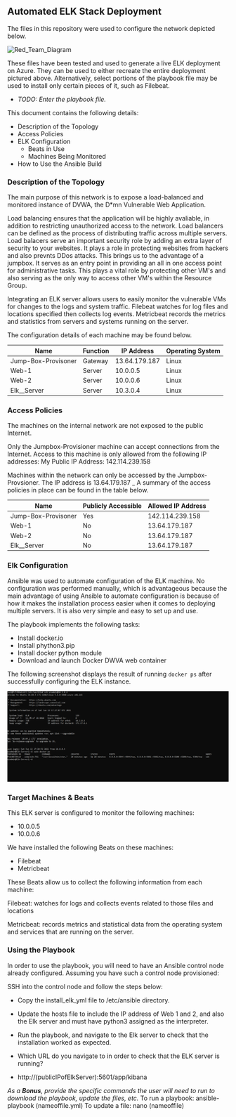 ## Automated ELK Stack Deployment

The files in this repository were used to configure the network depicted below.

![Red_Team_Diagram](Diagrams/Red_Team_Diagram.jpg)

These files have been tested and used to generate a live ELK deployment on Azure. They can be used to either recreate the entire deployment pictured above. Alternatively, select portions of the playbook file may be used to install only certain pieces of it, such as Filebeat.

  - _TODO: Enter the playbook file._

This document contains the following details:
- Description of the Topology
- Access Policies
- ELK Configuration
  - Beats in Use
  - Machines Being Monitored
- How to Use the Ansible Build


### Description of the Topology

The main purpose of this network is to expose a load-balanced and monitored instance of DVWA, the D*mn Vulnerable Web Application.

Load balancing ensures that the application will be highly avaliable, in addition to restricting unauthorized access to the network. Load balancers can be defined as the process of distributing traffic across multiple servers. Load balacers serve an important security role by adding an extra layer of security to your websites. It plays a role in protecting websites from hackers and also prevnts DDos attacks. This brings us to the advantage of a jumpbox. It serves as an entry point in providing an all in one access point for administrative tasks. This plays a vital role by protecting other VM's and also serving as the only way to access other VM's within the Resource Group.

Integrating an ELK server allows users to easily monitor the vulnerable VMs for changes to the logs and system traffic. 
Filebeat watches for log files and locations specified then collects log events.
Metricbeat records the metrics and statistics from servers and systems running on the server.

The configuration details of each machine may be found below.

| Name                | Function | IP Address  | Operating System |
|---------------------|----------|------------ |------------------|
| Jump-Box-Provisoner | Gateway  |13.64.179.187| Linux            |
| Web-1               | Server   | 10.0.0.5    | Linux            |
| Web-2               | Server   | 10.0.0.6    | Linux            |
| Elk__Server         | Server   | 10.3.0.4    | Linux            |

### Access Policies

The machines on the internal network are not exposed to the public Internet. 

Only the Jumpbox-Provisioner machine can accept connections from the Internet. Access to this machine is only allowed from the following IP addresses:
My Public IP Address: 142.114.239.158

Machines within the network can only be accessed by the Jumpbox-Provsioner. The IP address is 13.64.179.187
_
A summary of the access policies in place can be found in the table below.

| Name                | Publicly Accessible | Allowed IP Address |
|---------------------|---------------------|--------------------|
| Jump-Box-Provisoner | Yes                 | 142.114.239.158    |
| Web-1               | No                  | 13.64.179.187      |
| Web-2               | No                  | 13.64.179.187      |
| Elk__Server         | No                  | 13.64.179.187      |


### Elk Configuration

Ansible was used to automate configuration of the ELK machine. No configuration was performed manually, which is advantageous because the main advantage of using Ansible to automate configuration is because of how it makes the installation process easier when it comes to deploying multiple servers. It is also very simple and easy to set up and use.


The playbook implements the following tasks:
- Install docker.io
- Install phython3.pip
- Install docker python module
- Download and launch Docker DWVA web container

The following screenshot displays the result of running `docker ps` after successfully configuring the ELK instance.

![ ](Images/docker_ps_output.png)

### Target Machines & Beats
This ELK server is configured to monitor the following machines:
  
- 10.0.0.5
- 10.0.0.6

We have installed the following Beats on these machines:
- Filebeat
- Metricbeat

These Beats allow us to collect the following information from each machine:

Filebeat: watches for logs and collects events related to those files and locations

Metricbeat: records metrics and statistical data from the operating system and services that are running on the server.

### Using the Playbook
In order to use the playbook, you will need to have an Ansible control node already configured. Assuming you have such a control node provisioned: 

SSH into the control node and follow the steps below:
- Copy the install_elk_yml file to /etc/ansible directory.
- Update the hosts file to include the IP address of Web 1 and 2, and also the Elk server and must have python3 assigned as the interpreter.
- Run the playbook, and navigate to the Elk server to check that the installation worked as expected.

- Which URL do you navigate to in order to check that the ELK server is running?
- http://(publicIPofElkServer):5601/app/kibana

_As a **Bonus**, provide the specific commands the user will need to run to download the playbook, update the files, etc._
To run a playbook: ansible-playbook (nameoffile.yml)
To update a file: nano (nameoffile)
